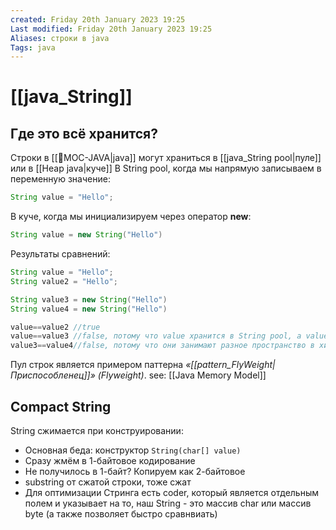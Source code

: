 ```yaml
---
created: Friday 20th January 2023 19:25
Last modified: Friday 20th January 2023 19:25
Aliases: строки в java
Tags: java
---
```


# [[java_String]]

## Где это всё хранится?
Строки в [[📙MOC-JAVA|java]] могут храниться в [[java_String pool|пуле]] или в [[Heap java|куче]] 
В String pool, когда мы напрямую записываем в переменную значение:
```java
String value = "Hello";
```
В куче, когда мы инициализируем через оператор **new**:
```java
String value = new String("Hello")
```

Результаты сравнений:
```java
String value = "Hello";
String value2 = "Hello";

String value3 = new String("Hello")
String value4 = new String("Hello")

value==value2 //true
value==value3 //false, потому что value хранится в String pool, а value3 - в обычном хипе
value3==value4//false, потому что они занимают разное пространство в хипе, следовательно ссылаются на разные ячейки в памяти
```

Пул строк является примером паттерна _«[[pattern_FlyWeight|Приспособленец]]» (Flyweight)_.
see: [[Java Memory Model]]

## Compact String

String сжимается при конструировании:
- Основная беда: конструктор `String(char[] value)`
- Сразу жмём в 1-байтовое кодирование
- Не получилось в 1-байт? Копируем как 2-байтовое
- substring от сжатой строки, тоже сжат
- Для оптимизации Стринга есть coder, который является отдельным полем и указывает на то, наш String - это массив char или массив byte (а также позволяет быстро сравнвиать)